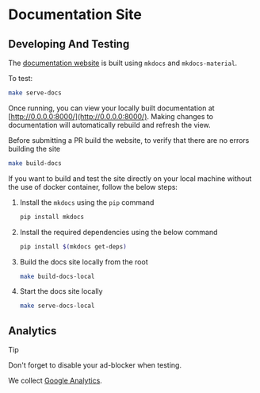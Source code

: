# Documentation Site

## Developing And Testing

The [documentation website](https://argo-cd.readthedocs.io/) is built using `mkdocs` and `mkdocs-material`.

To test:

```bash
make serve-docs
```
Once running, you can view your locally built documentation at [http://0.0.0.0:8000/](http://0.0.0.0:8000/).
Making changes to documentation will automatically rebuild and refresh the view.

Before submitting a PR build the website, to verify that there are no errors building the site
```bash
make build-docs
```

If you want to build and test the site directly on your local machine without the use of docker container, follow the below steps:

1. Install the `mkdocs` using the `pip` command
    ```bash
    pip install mkdocs
    ```
2. Install the required dependencies using the below command
   ```bash
   pip install $(mkdocs get-deps)
    ```
3. Build the docs site locally from the root
   ```bash
   make build-docs-local
   ``` 
4. Start the docs site locally
   ```bash
   make serve-docs-local
   ```

## Analytics

> [!TIP]
> Don't forget to disable your ad-blocker when testing.

We collect [Google Analytics](https://analytics.google.com/analytics/web/#/report-home/a105170809w198079555p192782995).

